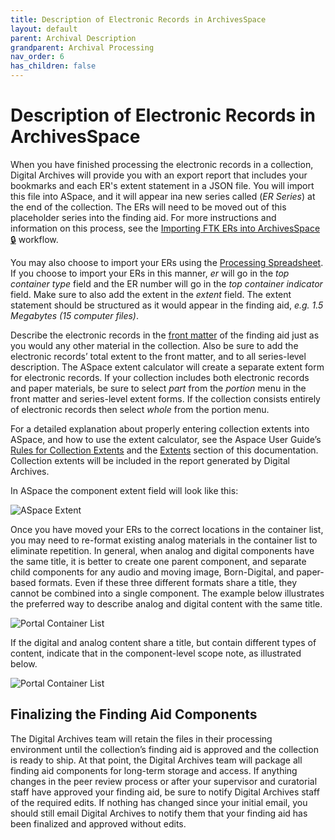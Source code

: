 ```yaml
---
title: Description of Electronic Records in ArchivesSpace
layout: default
parent: Archival Description
grandparent: Archival Processing
nav_order: 6
has_children: false
---
```

# Description of Electronic Records in ArchivesSpace
When you have finished processing the electronic records in a collection, Digital Archives will provide you with an export report that includes your bookmarks and each ER's extent statement in a JSON file. You will import this file into ASpace, and it will appear ina  new series called (_ER Series_) at the end of the collection. The ERs will need to be moved out of this placeholder series into the finding aid. For more instructions and information on this process, see the [Importing FTK ERs into ArchivesSpace 🔒](https://docs.google.com/document/d/1kYDMEnLsJIjLMZhfq6mG864MhRP1k64xxLKSRup9U8w/edit?usp=drive_link) workflow.

You may also choose to import your ERs using the [Processing Spreadsheet](https://docs.google.com/spreadsheets/d/1TEPAgzKzb5C8IWVkRfHy2--Wj4sMdM6XitKM4ZZiesg/edit#gid=0). If you choose to import your ERs in this manner, _er_ will go in the _top container type_ field and the ER number will go in the _top container indicator_ field. Make sure to also add the extent in the _extent_ field. The extent statement should be structured as it would appear in the finding aid, _e.g. 1.5 Megabytes (15 computer files)_.

Describe the electronic records in the [front matter](/Front-Matter.md) of the finding aid just as you would any other material in the collection. Also be sure to add the electronic records’ total extent to the front matter, and to all series-level description. The ASpace extent calculator will create a separate extent form for electronic records. If your collection includes both electronic records and paper materials, be sure to select _part_ from the _portion_ menu in the front matter and series-level extent forms. If the collection consists entirely of electronic records then select _whole_ from the portion menu. 

For a detailed explanation about properly entering collection extents into ASpace, and how to use the extent calculator, see the Aspace User Guide’s [Rules for Collection Extents]() and the [Extents]() section of this documentation. Collection extents will be included in the report generated by Digital Archives.

In ASpace the component extent field will look like this: 

![ASpace Extent](/Images/85-ASpace-ER-Extent.png)

Once you have moved your ERs to the correct locations in the container list, you may need to re-format existing analog materials in the container list to eliminate repetition. In general, when analog and digital components have the same title, it is better to create one parent component, and separate child components for any audio and moving image, Born-Digital, and paper-based formats. Even if these three different formats share a title, they cannot be combined into a single component. The example below illustrates the preferred way to describe analog and digital content with the same title.

![Portal Container List](/Images/86-portal-container-list.png)

If the digital and analog content share a title, but contain different types of content, indicate that in the component-level scope note, as illustrated below.

![Portal Container List](/Images/87-portal-container-list2.png)

## Finalizing the Finding Aid Components
The Digital Archives team will retain the files in their processing environment until the collection’s finding aid is approved and the collection is ready to ship. At that point, the Digital Archives team will package all finding aid components for long-term storage and access. If anything changes in the peer review process or after your supervisor and curatorial staff have approved your finding aid, be sure to notify Digital Archives staff of the required edits. If nothing has changed since your initial email, you should still email Digital Archives to notify them that your finding aid has been finalized and approved without edits. 